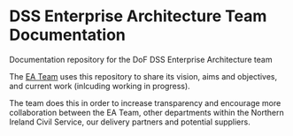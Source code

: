 # DSS Enterprise Architecture Team Documentation
Documentation repository for the DoF DSS Enterprise Architecture team

The [EA Team](docs/README.md) uses this repository to share its vision, aims and objectives, and current work (inlcuding working in progress).

The team does this in order to increase transparency and encourage more collaboration between the EA Team, other departments within the Northern Ireland Civil Service, our delivery partners and potential suppliers.
